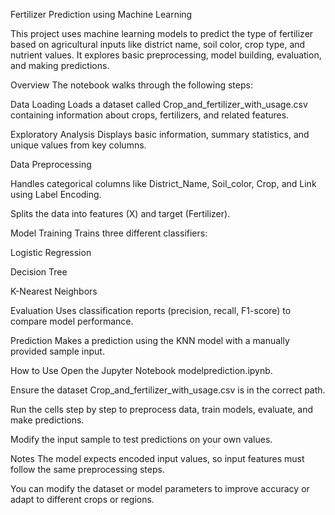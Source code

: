 Fertilizer Prediction using Machine Learning

This project uses machine learning models to predict the type of fertilizer based on agricultural inputs like district name, soil color, crop type, and nutrient values. It explores basic preprocessing, model building, evaluation, and making predictions.

Overview
The notebook walks through the following steps:

Data Loading
Loads a dataset called Crop_and_fertilizer_with_usage.csv containing information about crops, fertilizers, and related features.

Exploratory Analysis
Displays basic information, summary statistics, and unique values from key columns.

Data Preprocessing

Handles categorical columns like District_Name, Soil_color, Crop, and Link using Label Encoding.

Splits the data into features (X) and target (Fertilizer).

Model Training
Trains three different classifiers:

Logistic Regression

Decision Tree

K-Nearest Neighbors

Evaluation
Uses classification reports (precision, recall, F1-score) to compare model performance.

Prediction
Makes a prediction using the KNN model with a manually provided sample input.

How to Use
Open the Jupyter Notebook modelprediction.ipynb.

Ensure the dataset Crop_and_fertilizer_with_usage.csv is in the correct path.

Run the cells step by step to preprocess data, train models, evaluate, and make predictions.

Modify the input sample to test predictions on your own values.

Notes
The model expects encoded input values, so input features must follow the same preprocessing steps.

You can modify the dataset or model parameters to improve accuracy or adapt to different crops or regions.
